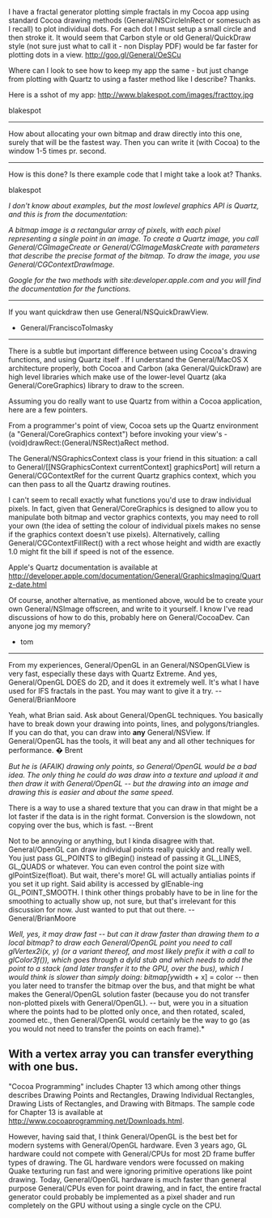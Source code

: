  

I have a fractal generator plotting simple fractals in my Cocoa app using standard Cocoa drawing methods (General/NSCircleInRect or somesuch as I recall) to plot individual dots.  For each dot I must setup a small circle and then stroke it.  It would seem that Carbon style or old General/QuickDraw style (not sure just what to call it - non Display PDF) would be far faster for plotting dots in a view.   http://goo.gl/General/OeSCu

Where can I look to see how to keep my app the same - but just change from plotting with Quartz to using a faster method like I describe?  Thanks.

Here is a sshot of my app:   http://www.blakespot.com/images/fracttoy.jpg

blakespot

----

How about allocating your own bitmap and draw directly into this one, surely that will be the fastest way. Then you can write it (with Cocoa) to the window 1-5 times pr. second.

----

How is this done?  Is there example code that I might take a look at?  Thanks.

blakespot

*I don't know about examples, but the most lowlevel graphics API is Quartz, and this is from the documentation:*

*A bitmap image is a rectangular array of pixels, with each pixel representing a single point in an image. To create a Quartz image, you call General/CGImageCreate or General/CGImageMaskCreate with parameters that describe the precise format of the bitmap. To draw the image, you use General/CGContextDrawImage.*

*Google for the two methods with site:developer.apple.com and you will find the documentation for the functions.*

----

If you want quickdraw then use General/NSQuickDrawView.

- General/FranciscoTolmasky

----

There is a subtle but important difference between using Cocoa's drawing functions, and using Quartz itself . If I understand the General/MacOS X architecture properly, both Cocoa and Carbon (aka General/QuickDraw) are high level libraries which make use of the lower-level Quartz (aka General/CoreGraphics) library to draw to the screen.

Assuming you do really want to use Quartz from within a Cocoa application, here are a few pointers.

From a programmer's point of view, Cocoa sets up the Quartz environment (a "General/CoreGraphics context") before invoking your view's     -(void)drawRect:(General/NSRect)aRect method.

The General/NSGraphicsContext class is your friend in this situation: a call to     General/[[NSGraphicsContext currentContext] graphicsPort] will return a General/CGContextRef for the current Quartz graphics context, which you can then pass to all the Quartz drawing routines.

I can't seem to recall exactly what functions you'd use to draw individual pixels. In fact, given that General/CoreGraphics is designed to allow you to manipulate both bitmap and vector graphics contexts, you may need to roll your own (the idea of setting the colour of individual pixels makes no sense if the graphics context doesn't use pixels). Alternatively, calling General/CGContextFillRect() with a rect whose height and width are exactly 1.0 might fit the bill if speed is not of the essence.

Apple's Quartz documentation is available at http://developer.apple.com/documentation/General/GraphicsImaging/Quartz-date.html

Of course, another alternative, as mentioned above, would be to create your own General/NSImage offscreen, and write to it yourself. I know I've read discussions of how to do this, probably here on General/CocoaDev. Can anyone jog my memory?

- tom

----

From my experiences, General/OpenGL in an General/NSOpenGLView is very fast, especially these days with Quartz Extreme.  And yes, General/OpenGL DOES do 2D, and it does it extremely well.  It's what I have used for IFS fractals in the past.  You may want to give it a try.  -- General/BrianMoore

Yeah, what Brian said. Ask about General/OpenGL techniques. You basically have to break down your drawing into points, lines, and polygons/triangles. If you can do that, you can draw into **any** General/NSView. If General/OpenGL has the tools, it will beat any and all other techniques for performance. � Brent

*But he is (AFAIK) drawing only points, so General/OpenGL would be a bad idea. The only thing he could do was draw into a texture and upload it and then draw it with General/OpenGL -- but the drawing into an image and drawing this is easier and about the same speed.*

There is a way to use a shared texture that you can draw in that might be a lot faster if the data is in the right format. Conversion is the slowdown, not copying over the bus, which is fast. --Brent

Not to be annoying or anything, but I kinda disagree with that.  General/OpenGL can draw individual points really quickly and really well.  You just pass GL_POINTS to glBegin() instead of passing it GL_LINES, GL_QUADS or whatever.  You can even control the point size with glPointSize(float).  But wait, there's more!  GL will actually antialias points if you set it up right.  Said ability is accessed by glEnable-ing GL_POINT_SMOOTH.  I think other things probably have to be in line for the smoothing to actually show up, not sure, but that's irrelevant for this discussion for now.  Just wanted to put that out there.  -- General/BrianMoore

*Well, yes, it may draw fast -- but can it draw faster than drawing them to a local bitmap? to draw each General/OpenGL point you need to call     glVertex2i(x, y) (or a variant thereof, and most likely prefix it with a call to     glColor3f()), which goes through a dyld stub and which needs to add the point to a stack (and later transfer it to the GPU, over the bus), which I would think is slower than simply doing:     bitmap[y*width + x] = color -- then you later need to transfer the bitmap over the bus, and that might be what makes the General/OpenGL solution faster (because you do not transfer non-plotted pixels with General/OpenGL). -- but, were you in a situation where the points had to be plotted only once, and then rotated, scaled, zoomed etc., then General/OpenGL would certainly be the way to go (as you would not need to transfer the points on each frame).*

With a vertex array you can transfer everything with one bus.
----
"Cocoa Programming" includes Chapter 13 which among other things describes Drawing Points and Rectangles, Drawing Individual Rectangles, Drawing Lists of Rectangles, and Drawing with Bitmaps.  The sample code for Chapter 13 is available at http://www.cocoaprogramming.net/Downloads.html.

However, having said that, I think General/OpenGL is the best bet for modern systems with General/OpenGL hardware.  Even 3 years ago, GL hardware could not compete with General/CPUs for most 2D frame buffer types of drawing.  The GL hardware vendors were focussed on making Quake texturing run fast and were ignoring primitive operations like point drawing.  Today, General/OpenGL hardware is much faster than general purpose General/CPUs even for point drawing, and in fact, the entire fractal generator could probably be implemented as a pixel shader and run completely on the GPU without using a single cycle on the CPU.